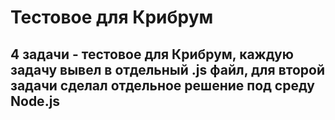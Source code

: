 # Тестовое для Крибрум

## 4 задачи - тестовое для Крибрум, каждую задачу вывел в отдельный .js файл, для второй задачи сделал отдельное решение под среду Node.js